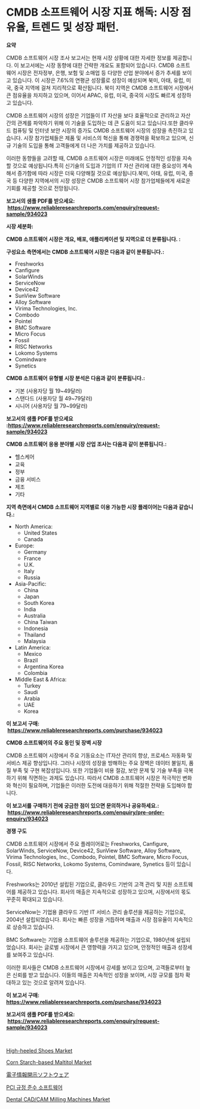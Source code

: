 <p><h1>CMDB 소프트웨어 시장 지표 해독: 시장 점유율, 트렌드 및 성장 패턴.</h1></p><p><strong>요약</strong></p>
<p><p>CMDB 소프트웨어 시장 조사 보고서는 현재 시장 상황에 대한 자세한 정보를 제공합니다. 이 보고서에는 시장 동향에 대한 간략한 개요도 포함되어 있습니다. CMDB 소프트웨어 시장은 전자정부, 은행, 보험 및 소매업 등 다양한 산업 분야에서 증가 추세를 보이고 있습니다. 이 시장은 7.6%의 연평균 성장률로 성장이 예상되며 북미, 아태, 유럽, 미국, 중국 지역에 걸쳐 지리적으로 확산됩니다. 북미 지역은 CMDB 소프트웨어 시장에서 큰 점유율을 차지하고 있으며, 이어서 APAC, 유럽, 미국, 중국의 시장도 빠르게 성장하고 있습니다.</p><p>CMDB 소프트웨어 시장의 성장은 기업들이 IT 자산을 보다 효율적으로 관리하고 자산 간의 관계를 파악하기 위해 이 기술을 도입하는 데 큰 도움이 되고 있습니다.또한 클라우드 컴퓨팅 및 인터넷 보안 시장의 증가도 CMDB 소프트웨어 시장의 성장을 촉진하고 있습니다. 시장 참가업체들은 제품 및 서비스의 혁신을 통해 경쟁력을 확보하고 있으며, 신규 기술의 도입을 통해 고객들에게 더 나은 가치를 제공하고 있습니다.</p><p>이러한 동향들을 고려할 때, CMDB 소프트웨어 시장은 미래에도 안정적인 성장을 지속할 것으로 예상됩니다.특히 신기술의 도입과 기업의 IT 자산 관리에 대한 중요성이 계속해서 증가함에 따라 시장은 더욱 다양해질 것으로 예상됩니다.북미, 아태, 유럽, 미국, 중국 등 다양한 지역에서의 시장 성장은 CMDB 소프트웨어 시장 참가업체들에게 새로운 기회를 제공할 것으로 전망됩니다.</p></p>
<p><strong>보고서의 샘플 PDF를 받으세요: &nbsp;<a href="https://www.reliableresearchreports.com/enquiry/request-sample/934023">https://www.reliableresearchreports.com/enquiry/request-sample/934023</a></strong></p>
<p><strong>시장 세분화:</strong></p>
<p><strong> CMDB 소프트웨어 시장은 개요, 배포, 애플리케이션 및 지역으로 더 분류됩니다. :</strong></p>
<p><strong>구성요소 측면에서는 CMDB 소프트웨어 시장은 다음과 같이 분류됩니다.:</strong></p>
<p><ul><li>Freshworks</li><li>Canfigure</li><li>SolarWinds</li><li>ServiceNow</li><li>Device42</li><li>SunView Software</li><li>Alloy Software</li><li>Virima Technologies, Inc.</li><li>Combodo</li><li>Pointel</li><li>BMC Software</li><li>Micro Focus</li><li>Fossil</li><li>RISC Networks</li><li>Lokomo Systems</li><li>Comindware</li><li>Synetics</li></ul></p>
<p><strong> CMDB 소프트웨어 유형별 시장 분석은 다음과 같이 분류됩니다.:</strong></p>
<p><ul><li>기본 (사용자당 월 19~49달러)</li><li>스탠다드 (사용자당 월 49~79달러)</li><li>시니어 (사용자당 월 79~99달러)</li></ul></p>
<p><strong>보고서의 샘플 PDF를 받으세요 :<a href="https://www.reliableresearchreports.com/enquiry/request-sample/934023">https://www.reliableresearchreports.com/enquiry/request-sample/934023</a></strong></p>
<p><strong> CMDB 소프트웨어 응용 분야별 시장 산업 조사는 다음과 같이 분류됩니다.:</strong></p>
<p><ul><li>헬스케어</li><li>교육</li><li>정부</li><li>금융 서비스</li><li>제조</li><li>기타</li></ul></p>
<p><strong>지역 측면에서 CMDB 소프트웨어 지역별로 이용 가능한 시장 플레이어는 다음과 같습니다.:</strong></p>
<p><ul>
    <li>
        North America:
        <ul>
            <li>United States</li>
            <li>Canada</li>
        </ul>
    </li>
    <li>
        Europe:
        <ul>
            <li>Germany</li>
            <li>France</li>
            <li>U.K.</li>
            <li>Italy</li>
            <li>Russia</li>
        </ul>
    </li>
    <li>
        Asia-Pacific:
        <ul>
            <li>China</li>
            <li>Japan</li>
            <li>South Korea</li>
            <li>India</li>
            <li>Australia</li>
            <li>China Taiwan</li>
            <li>Indonesia</li>
            <li>Thailand</li>
            <li>Malaysia</li>
        </ul>
    </li>
    <li>
        Latin America:
        <ul>
            <li>Mexico</li>
            <li>Brazil</li>
            <li>Argentina Korea</li>
            <li>Colombia</li>
        </ul>
    </li>
    <li>
        Middle East & Africa:
        <ul>
            <li>Turkey</li>
            <li>Saudi</li>
            <li>Arabia</li>
            <li>UAE</li>
            <li>Korea</li>
        </ul>
    </li>
    </ul></p>
<p><strong>이 보고서 구매: &nbsp;<a href="https://www.reliableresearchreports.com/purchase/934023">https://www.reliableresearchreports.com/purchase/934023</a></strong></p>
<p><strong>CMDB 소프트웨어의 주요 동인 및 장벽 시장</strong></p>
<p><p>CMDB 소프트웨어 시장에서 주요 기동요소는 IT자산 관리의 향상, 프로세스 자동화 및 서비스 제공 향상입니다. 그러나 시장의 성장을 방해하는 주요 장벽은 데이터 불일치, 품질 부족 및 구현 복잡성입니다. 또한 기업들이 비용 절감, 보안 문제 및 기술 부족을 극복하기 위해 직면하는 과제도 있습니다. 따라서 CMDB 소프트웨어 시장은 적극적인 변화와 혁신이 필요하며, 기업들은 이러한 도전에 대응하기 위해 적절한 전략을 도입해야 합니다.</p></p>
<p><strong>이 보고서를 구매하기 전에 궁금한 점이 있으면 문의하거나 공유하세요.: &nbsp;<a href="https://www.reliableresearchreports.com/enquiry/pre-order-enquiry/934023">https://www.reliableresearchreports.com/enquiry/pre-order-enquiry/934023</a></strong></p>
<p><strong>경쟁 구도</strong></p>
<p><p>CMDB 소프트웨어 시장에서 주요 플레이어로는 Freshworks, Canfigure, SolarWinds, ServiceNow, Device42, SunView Software, Alloy Software, Virima Technologies, Inc., Combodo, Pointel, BMC Software, Micro Focus, Fossil, RISC Networks, Lokomo Systems, Comindware, Synetics 등이 있습니다.</p><p>Freshworks는 2010년 설립된 기업으로, 클라우드 기반의 고객 관리 및 지원 소프트웨어를 제공하고 있습니다. 회사의 매출은 지속적으로 성장하고 있으며, 시장에서의 몫도 꾸준히 확대되고 있습니다.</p><p>ServiceNow는 기업용 클라우드 기반 IT 서비스 관리 솔루션을 제공하는 기업으로, 2004년 설립되었습니다. 회사는 빠른 성장을 거듭하며 매출과 시장 점유율이 지속적으로 상승하고 있습니다.</p><p>BMC Software는 기업용 소프트웨어 솔루션을 제공하는 기업으로, 1980년에 설립되었습니다. 회사는 글로벌 시장에서 큰 영향력을 가지고 있으며, 안정적인 매출과 성장세를 보여주고 있습니다.</p><p>이러한 회사들은 CMDB 소프트웨어 시장에서 강세를 보이고 있으며, 고객들로부터 높은 신뢰를 받고 있습니다. 이들의 매출은 지속적인 성장을 보이며, 시장 규모를 점차 확대하고 있는 것으로 알려져 있습니다.</p></p>
<p><strong>이 보고서 구매: &nbsp; <a href="https://www.reliableresearchreports.com/purchase/934023">https://www.reliableresearchreports.com/purchase/934023</a></strong></p>
<p><strong>보고서의 샘플 PDF를 받으세요: &nbsp;<a href="https://www.reliableresearchreports.com/enquiry/request-sample/934023">https://www.reliableresearchreports.com/enquiry/request-sample/934023</a></strong><strong></strong></p>
<p>&nbsp;</p>
<p><p><a href="https://issuu.com/reportprime-2/docs/high-heeled-shoes-market-size-2030.pptx">High-heeled Shoes Market</a></p><p><a href="https://github.com/prosalinda88/Market-Research-Report-List-3/blob/main/corn-starch-based-maltitol-market.md">Corn Starch-based Maltitol Market</a></p><p><a href="https://github.com/bevdtkn4419963/Market-Research-Report-List-1/blob/main/5195708184246.md">電子情報開示ソフトウェア</a></p><p><a href="https://github.com/jntpkh496620/Market-Research-Report-List-1/blob/main/3066827184270.md">PCI 규정 준수 소프트웨어</a></p><p><a href="https://pretty-mail-caf.notion.site/Dental-CAD-CAM-Milling-Machines-Market-Size-Focuses-on-Market-Dynamics-In-Depth-Analysis-and-Future-7318eaa0bb0c4ea49f6187e30c29e904">Dental CAD/CAM Milling Machines Market</a></p></p>